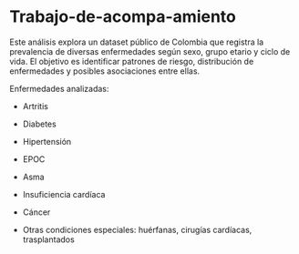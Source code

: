 # Trabajo-de-acompa-amiento
Este análisis explora un dataset público de Colombia que registra la prevalencia de diversas enfermedades según sexo, grupo etario y ciclo de vida. El objetivo es identificar patrones de riesgo, distribución de enfermedades y posibles asociaciones entre ellas.

Enfermedades analizadas:

- Artritis

- Diabetes

- Hipertensión

- EPOC

- Asma

- Insuficiencia cardíaca

- Cáncer

- Otras condiciones especiales: huérfanas, cirugías cardíacas, trasplantados
